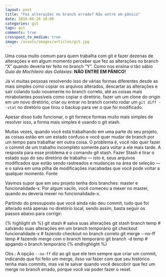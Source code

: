 ```yaml
---
layout: post
title: "Fez alterações no branch errado? Não entre em pânico"
date: 2016-06-26 18:00
categories: git
tags: git
comments: true
crosspost_to_medium: true
image: /assets/images/articles/git.jpg
---
```


Uma coisa muito comum para quem trabalha com git é fazer dezenas de alterações e em algum momento perceber que fez as alterações no branch “X” quando deveria ter feito no branch “Y”. Como nos ensina o tão sábio *Guia do Mochileiro das Galáxias*: **NÃO ENTRE EM PÂNICO!**

Já vi muitas pessoas resolvendo isso de várias formas diferentes desde as mais simples como copiar os arquivos alterados, descartar as alterações e sair colando tudo novamente no branch correto, até as coisas mais mirabolantes possíveis como copiar o diretório, fazer um um clone do origin em um novo diretório, criar ou entrar no branch correto rodar um `git diff --stat` no diretório que tirou o backup para ver o que foi modificado.

Apesar disso tudo funcionar, o git fornece formas muito mais simples de resolver isso, a forma mais simples é usando o git stash.

Muitas vezes, quando você está trabalhando em uma parte do seu projeto, as coisas estão em um estado confuso e você quer mudar de branch por um tempo para trabalhar em outra coisa. O problema é, você não quer fazer o commit de um trabalho incompleto somente para voltar a ele mais tarde. A resposta para esse problema é o comando git stash.
Fazer Stash é tirar o estado sujo do seu diretório de trabalho — isto é, seus arquivos modificados que estão sendo rastreados e mudanças na área de seleção — e o salva em uma pilha de modificações inacabadas que você pode voltar a qualquer momento.
Fonte

Vavmos supor que em seu projeto tenha dois branches: master e funcionalidade-x. Por algum vacilo, você comeceu a mexer no master, quando eu deveria mexer no funcionalidade-x.

Partindo do pressuposto que você ainda não deu commit, tudo que foi alterado está apenas no diretório local, sendo assim, basta seguir os passos abaixo para corrigir:

{% highlight sh %}
git stash    # salva suas alterações
git stash branch temp    # salvando suas alterações em um branch temporário
git checkout funcionalidade-x     # fazendo checkout no branch correto
git merge --no-ff temp     # fazendo merge com o branch temporário 
git branch -d temp      # apgando o branch temporário
{% endhighlight %}

Obs.: A opção `--no-ff` diz ao git que ele tem sempre que criar um commit, indicando que foi feito um merge, iIsso vai fazer com que seu histórico tenha mais commits, mas vai te salvar quando você descobrir que fez um merge no branch errado, porque você vai poder fazer o reset.